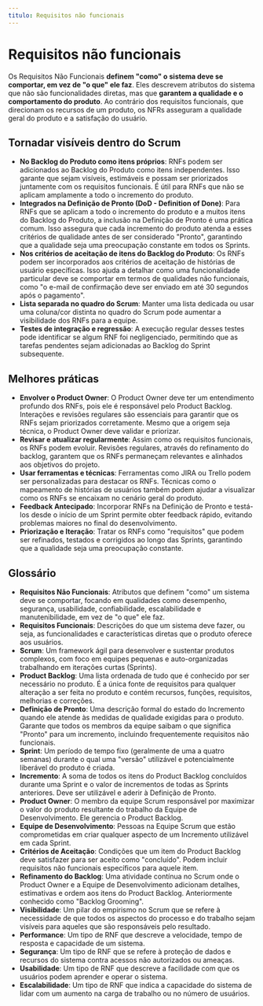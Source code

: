 ```yaml
---
titulo: Requisitos não funcionais
---
```


# Requisitos não funcionais

Os Requisitos Não Funcionais **definem "como" o sistema deve se comportar, em vez de "o que" ele faz**. Eles descrevem atributos do sistema que não são funcionalidades diretas, mas que **garantem a qualidade e o comportamento do produto**. Ao contrário dos requisitos funcionais, que direcionam os recursos de um produto, os NFRs asseguram a qualidade geral do produto e a satisfação do usuário.

## Tornadar visíveis dentro do Scrum

- **No Backlog do Produto como itens próprios**: RNFs podem ser adicionados ao Backlog do Produto como itens independentes. Isso garante que sejam visíveis, estimáveis e possam ser priorizados juntamente com os requisitos funcionais. É útil para RNFs que não se aplicam amplamente a todo o incremento do produto.
- **Integrados na Definição de Pronto (DoD - Definition of Done)**: Para RNFs que se aplicam a todo o incremento do produto e a muitos itens do Backlog do Produto, a inclusão na Definição de Pronto é uma prática comum. Isso assegura que cada incremento do produto atenda a esses critérios de qualidade antes de ser considerado "Pronto", garantindo que a qualidade seja uma preocupação constante em todos os Sprints.
- **Nos critérios de aceitação de itens do Backlog do Produto**: Os RNFs podem ser incorporados aos critérios de aceitação de histórias de usuário específicas. Isso ajuda a detalhar como uma funcionalidade particular deve se comportar em termos de qualidades não funcionais, como "o e-mail de confirmação deve ser enviado em até 30 segundos após o pagamento".
- **Lista separada no quadro do Scrum**: Manter uma lista dedicada ou usar uma coluna/cor distinta no quadro do Scrum pode aumentar a visibilidade dos RNFs para a equipe.
- **Testes de integração e regressão**: A execução regular desses testes pode identificar se algum RNF foi negligenciado, permitindo que as tarefas pendentes sejam adicionadas ao Backlog do Sprint subsequente.

## Melhores práticas

- **Envolver o Product Owner**: O Product Owner deve ter um entendimento profundo dos RNFs, pois ele é responsável pelo Product Backlog. Interações e revisões regulares são essenciais para garantir que os RNFs sejam priorizados corretamente. Mesmo que a origem seja técnica, o Product Owner deve validar e priorizar.
- **Revisar e atualizar regularmente**: Assim como os requisitos funcionais, os RNFs podem evoluir. Revisões regulares, através do refinamento do backlog, garantem que os RNFs permaneçam relevantes e alinhados aos objetivos do projeto.
- **Usar ferramentas e técnicas**: Ferramentas como JIRA ou Trello podem ser personalizadas para destacar os RNFs. Técnicas como o mapeamento de histórias de usuários também podem ajudar a visualizar como os RNFs se encaixam no cenário geral do produto.
- **Feedback Antecipado**: Incorporar RNFs na Definição de Pronto e testá-los desde o início de um Sprint permite obter feedback rápido, evitando problemas maiores no final do desenvolvimento.
- **Priorização e Iteração**: Tratar os RNFs como "requisitos" que podem ser refinados, testados e corrigidos ao longo das Sprints, garantindo que a qualidade seja uma preocupação constante.

## Glossário

- **Requisitos Não Funcionais**: Atributos que definem "como" um sistema deve se comportar, focando em qualidades como desempenho, segurança, usabilidade, confiabilidade, escalabilidade e manutenibilidade, em vez de "o que" ele faz.
- **Requisitos Funcionais**: Descrições do que um sistema deve fazer, ou seja, as funcionalidades e características diretas que o produto oferece aos usuários.
- **Scrum**: Um framework ágil para desenvolver e sustentar produtos complexos, com foco em equipes pequenas e auto-organizadas trabalhando em iterações curtas (Sprints).
- **Product Backlog**: Uma lista ordenada de tudo que é conhecido por ser necessário no produto. É a única fonte de requisitos para qualquer alteração a ser feita no produto e contém recursos, funções, requisitos, melhorias e correções.
- **Definição de Pronto**: Uma descrição formal do estado do Incremento quando ele atende às medidas de qualidade exigidas para o produto. Garante que todos os membros da equipe saibam o que significa "Pronto" para um incremento, incluindo frequentemente requisitos não funcionais.
- **Sprint**: Um período de tempo fixo (geralmente de uma a quatro semanas) durante o qual uma "versão" utilizável e potencialmente liberável do produto é criada.
- **Incremento**: A soma de todos os itens do Product Backlog concluídos durante uma Sprint e o valor de incrementos de todas as Sprints anteriores. Deve ser utilizável e aderir à Definição de Pronto.
- **Product Owner**: O membro da equipe Scrum responsável por maximizar o valor do produto resultante do trabalho da Equipe de Desenvolvimento. Ele gerencia o Product Backlog.
- **Equipe de Desenvolvimento**: Pessoas na Equipe Scrum que estão comprometidas em criar qualquer aspecto de um Incremento utilizável em cada Sprint.
- **Critérios de Aceitação**: Condições que um item do Product Backlog deve satisfazer para ser aceito como "concluído". Podem incluir requisitos não funcionais específicos para aquele item.
- **Refinamento do Backlog**: Uma atividade contínua no Scrum onde o Product Owner e a Equipe de Desenvolvimento adicionam detalhes, estimativas e ordem aos itens do Product Backlog. Anteriormente conhecido como "Backlog Grooming".
- **Visibilidade**: Um pilar do empirismo no Scrum que se refere à necessidade de que todos os aspectos do processo e do trabalho sejam visíveis para aqueles que são responsáveis pelo resultado.
- **Performance**: Um tipo de RNF que descreve a velocidade, tempo de resposta e capacidade de um sistema.
- **Segurança**: Um tipo de RNF que se refere à proteção de dados e recursos do sistema contra acessos não autorizados ou ameaças.
- **Usabilidade**: Um tipo de RNF que descreve a facilidade com que os usuários podem aprender e operar o sistema.
- **Escalabilidade**: Um tipo de RNF que indica a capacidade do sistema de lidar com um aumento na carga de trabalho ou no número de usuários.

